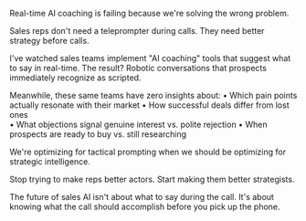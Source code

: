 Real-time AI coaching is failing because we're solving the wrong problem.

Sales reps don't need a teleprompter during calls. They need better strategy before calls.

I've watched sales teams implement "AI coaching" tools that suggest what to say in real-time. The result? Robotic conversations that prospects immediately recognize as scripted.

Meanwhile, these same teams have zero insights about:
• Which pain points actually resonate with their market
• How successful deals differ from lost ones  
• What objections signal genuine interest vs. polite rejection
• When prospects are ready to buy vs. still researching

We're optimizing for tactical prompting when we should be optimizing for strategic intelligence.

Stop trying to make reps better actors. Start making them better strategists.

The future of sales AI isn't about what to say during the call. It's about knowing what the call should accomplish before you pick up the phone.